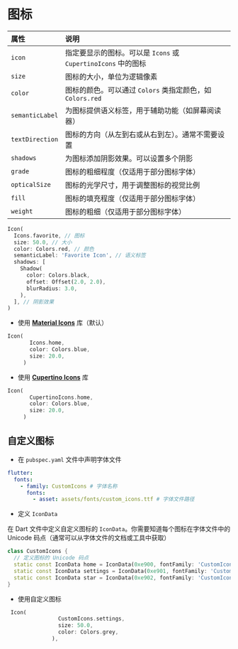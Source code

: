 # 图标



| 属性            | 说明                                                         |
| :-------------- | :----------------------------------------------------------- |
| `icon`          | 指定要显示的图标。可以是 `Icons` 或 `CupertinoIcons` 中的图标 |
| `size`          | 图标的大小，单位为逻辑像素                                   |
| `color`         | 图标的颜色。可以通过 `Colors` 类指定颜色，如 `Colors.red`    |
| `semanticLabel` | 为图标提供语义标签，用于辅助功能（如屏幕阅读器）             |
| `textDirection` | 图标的方向（从左到右或从右到左）。通常不需要设置             |
| `shadows`       | 为图标添加阴影效果。可以设置多个阴影                         |
| `grade`         | 图标的粗细程度（仅适用于部分图标字体）                       |
| `opticalSize`   | 图标的光学尺寸，用于调整图标的视觉比例                       |
| `fill`          | 图标的填充程度（仅适用于部分图标字体）                       |
| `weight`        | 图标的粗细（仅适用于部分图标字体）                           |

```dart
Icon(
  Icons.favorite, // 图标
  size: 50.0, // 大小
  color: Colors.red, // 颜色
  semanticLabel: 'Favorite Icon', // 语义标签
  shadows: [
    Shadow(
      color: Colors.black,
      offset: Offset(2.0, 2.0),
      blurRadius: 3.0,
    ),
  ], // 阴影效果
)
```



- 使用  **[Material Icons](https://fonts.google.com/icons)** 库（默认）

```dart
Icon(
       Icons.home,
       color: Colors.blue,
       size: 20.0,
     )
```

- 使用  **[Cupertino  Icons](https://cupertino-icons.web.app/)** 库

```dart
Icon(
       CupertinoIcons.home,
       color: Colors.blue,
       size: 20.0,
     )
```



## 自定义图标



- 在 `pubspec.yaml` 文件中声明字体文件

```yaml
flutter:
  fonts:
    - family: CustomIcons # 字体名称
      fonts:
        - asset: assets/fonts/custom_icons.ttf # 字体文件路径
```



- 定义 `IconData`

在 Dart 文件中定义自定义图标的 `IconData`。你需要知道每个图标在字体文件中的 Unicode 码点（通常可以从字体文件的文档或工具中获取）

```dart
class CustomIcons {
  // 定义图标的 Unicode 码点
  static const IconData home = IconData(0xe900, fontFamily: 'CustomIcons');
  static const IconData settings = IconData(0xe901, fontFamily: 'CustomIcons');
  static const IconData star = IconData(0xe902, fontFamily: 'CustomIcons');
}
```



- 使用自定义图标

```dart
 Icon(
                CustomIcons.settings,
                size: 50.0,
                color: Colors.grey,
              ),
```

